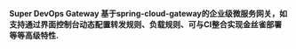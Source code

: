 #### Super DevOps Gateway 基于spring-cloud-gateway的企业级微服务网关，如支持通过界面控制台动态配置转发规则、负载规则、可与CI整合实现金丝雀部署等等高级特性.
